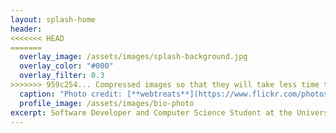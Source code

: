 ```yaml
---
layout: splash-home
header:
<<<<<<< HEAD
=======
  overlay_image: /assets/images/splash-background.jpg
  overlay_color: "#000"
  overlay_filter: 0.3
>>>>>>> 959c254... Compressed images so that they will take less time to load
  caption: "Photo credit: [**webtreats**](https://www.flickr.com/photos/webtreatsetc/5756834840)"
  profile_image: /assets/images/bio-photo
excerpt: Software Developer and Computer Science Student at the University of Guelph
---
```

